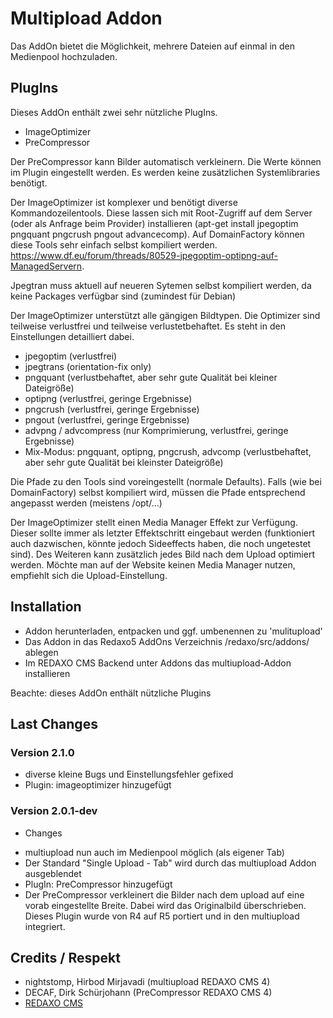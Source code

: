 Multipload Addon
================


Das AddOn bietet die Möglichkeit, mehrere Dateien auf einmal in den Medienpool hochzuladen.

PlugIns
-------

Dieses AddOn enthält zwei sehr nützliche PlugIns.

* ImageOptimizer
* PreCompressor

Der PreCompressor kann Bilder automatisch verkleinern. Die Werte können im Plugin eingestellt werden. Es werden keine zusätzlichen Systemlibraries benötigt.

Der ImageOptimizer ist komplexer und benötigt diverse Kommandozeilentools. Diese lassen sich mit Root-Zugriff auf dem Server (oder als Anfrage beim Provider) installieren (apt-get install jpegoptim pngquant pngcrush pngout advancecomp). Auf DomainFactory können diese Tools sehr einfach selbst kompiliert werden. https://www.df.eu/forum/threads/80529-jpegoptim-optipng-auf-ManagedServern.

Jpegtran muss aktuell auf neueren Sytemen selbst kompiliert werden, da keine Packages verfügbar sind (zumindest für Debian)

Der ImageOptimizer unterstützt alle gängigen Bildtypen. Die Optimizer sind teilweise verlustfrei und teilweise verlustetbehaftet. Es steht in den Einstellungen detailliert dabei.

- jpegoptim (verlustfrei)
- jpegtrans (orientation-fix only)
- pngquant (verlustbehaftet, aber sehr gute Qualität bei kleiner Dateigröße)
- optipng (verlustfrei, geringe Ergebnisse)
- pngcrush (verlustfrei, geringe Ergebnisse)
- pngout (verlustfrei, geringe Ergebnisse)
- advpng / advcompress (nur Komprimierung, verlustfrei, geringe Ergebnisse)
- Mix-Modus: pngquant, optipng, pngcrush, advcomp (verlustbehaftet, aber sehr gute Qualität bei kleinster Dateigröße)

Die Pfade zu den Tools sind voreingestellt (normale Defaults). Falls (wie bei DomainFactory) selbst kompiliert wird, müssen die Pfade entsprechend angepasst werden (meistens /opt/...)

Der ImageOptimizer stellt einen Media Manager Effekt zur Verfügung. Dieser sollte immer als letzter Effektschritt eingebaut werden (funktioniert auch dazwischen, könnte jedoch Sideeffects haben, die noch ungetestet sind). Des Weiteren kann zusätzlich jedes Bild nach dem Upload optimiert werden. Möchte man auf der Website keinen Media Manager nutzen, empfiehlt sich die Upload-Einstellung.

Installation
-------

* Addon herunterladen, entpacken und ggf. umbenennen zu 'mulitupload'
* Das Addon in das Redaxo5 AddOns Verzeichnis /redaxo/src/addons/ ablegen
* Im REDAXO CMS Backend unter Addons das multiupload-Addon installieren

Beachte: dieses AddOn enthält nützliche Plugins

Last Changes
-------
### Version 2.1.0 ####
* diverse kleine Bugs und Einstellungsfehler gefixed
* Plugin: imageoptimizer hinzugefügt

### Version 2.0.1-dev ####

- Changes
* multiupload nun auch im Medienpool möglich (als eigener Tab)
* Der Standard "Single Upload - Tab" wird durch das multiupload Addon ausgeblendet
* PlugIn: PreCompressor hinzugefügt
* Der PreCompressor verkleinert die Bilder nach dem upload auf eine vorab eingestellte Breite. Dabei wird das Originalbild überschrieben. Dieses Plugin wurde von R4 auf R5 portiert und in den multiupload integriert.

Credits / Respekt
-------

* nightstomp, Hirbod Mirjavadi (multiupload REDAXO CMS 4)
* DECAF, Dirk Schürjohann (PreCompressor REDAXO CMS 4)
* [REDAXO CMS](http://www.redaxo.org)
